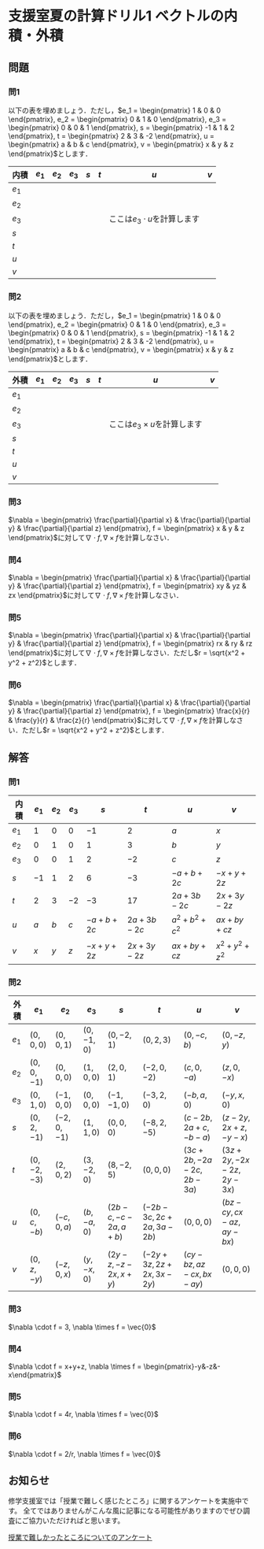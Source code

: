 <script type="text/x-mathjax-config">MathJax.Hub.Config({tex2jax:{inlineMath:[['\$','\$'],['\\(','\\)']],processEscapes:true},CommonHTML: {matchFontHeight:false}});</script>
<script type="text/javascript" async src="https://cdnjs.cloudflare.com/ajax/libs/mathjax/2.7.1/MathJax.js?config=TeX-MML-AM_CHTML"></script>

# 支援室夏の計算ドリル1 ベクトルの内積・外積

## 問題

### 問1
以下の表を埋めましょう．ただし，$e_1 = \begin{pmatrix} 1 & 0 & 0 \end{pmatrix}, e_2 = \begin{pmatrix} 0 & 1 & 0 \end{pmatrix}, e_3 = \begin{pmatrix} 0 & 0 & 1 \end{pmatrix}, s = \begin{pmatrix} -1 & 1 & 2 \end{pmatrix}, t = \begin{pmatrix} 2 & 3 & -2 \end{pmatrix}, u = \begin{pmatrix} a & b & c \end{pmatrix}, v = \begin{pmatrix} x & y & z \end{pmatrix}$とします．

|内積| $e_1$ | $e_2$ | $e_3$ | $s$ | $t$ | $u$ | $v$ |
|--|--|--|--|--|--|--|--|
| $e_1$ |
| $e_2$ |
| $e_3$ |  |  |  |  |  | ここは$e_3 \cdot u$を計算します |
| $s$ |
| $t$ |
| $u$ |
| $v$ |


### 問2
以下の表を埋めましょう．ただし，$e_1 = \begin{pmatrix} 1 & 0 & 0 \end{pmatrix}, e_2 = \begin{pmatrix} 0 & 1 & 0 \end{pmatrix}, e_3 = \begin{pmatrix} 0 & 0 & 1 \end{pmatrix}, s = \begin{pmatrix} -1 & 1 & 2 \end{pmatrix}, t = \begin{pmatrix} 2 & 3 & -2 \end{pmatrix}, u = \begin{pmatrix} a & b & c \end{pmatrix}, v = \begin{pmatrix} x & y & z \end{pmatrix}$とします．

|外積| $e_1$ | $e_2$ | $e_3$ | $s$ | $t$ | $u$ | $v$ |
|--|--|--|--|--|--|--|--|
| $e_1$ |
| $e_2$ |
| $e_3$ |  |  |  |  |  | ここは$e_3 \times u$を計算します |
| $s$ |
| $t$ |
| $u$ |
| $v$ |

### 問3
$\nabla = \begin{pmatrix} \frac{\partial}{\partial x} & \frac{\partial}{\partial y} & \frac{\partial}{\partial z} \end{pmatrix}, f = \begin{pmatrix} x & y & z \end{pmatrix}$に対して$\nabla \cdot f, \nabla \times f$を計算しなさい．

### 問4
$\nabla = \begin{pmatrix} \frac{\partial}{\partial x} & \frac{\partial}{\partial y} & \frac{\partial}{\partial z} \end{pmatrix}, f = \begin{pmatrix} xy & yz & zx \end{pmatrix}$に対して$\nabla \cdot f, \nabla \times f$を計算しなさい．

### 問5
$\nabla = \begin{pmatrix} \frac{\partial}{\partial x} & \frac{\partial}{\partial y} & \frac{\partial}{\partial z} \end{pmatrix}, f = \begin{pmatrix} rx & ry & rz \end{pmatrix}$に対して$\nabla \cdot f, \nabla \times f$を計算しなさい．ただし$r = \sqrt{x^2 + y^2 + z^2}$とします．

### 問6
$\nabla = \begin{pmatrix} \frac{\partial}{\partial x} & \frac{\partial}{\partial y} & \frac{\partial}{\partial z} \end{pmatrix}, f = \begin{pmatrix} \frac{x}{r} & \frac{y}{r} & \frac{z}{r} \end{pmatrix}$に対して$\nabla \cdot f, \nabla \times f$を計算しなさい．ただし$r = \sqrt{x^2 + y^2 + z^2}$とします．

## 解答

### 問1

| 内積  | $e_1$ | $e_2$ | $e_3$ | $s$       | $t$        | $u$           | $v$           |
| ----- | ----- | ----- | ----- | --------- | ---------- | ------------- | ------------- |
| $e_1$ | $1$   | $0$   | $0$   | $-1$      | $2$        | $a$           | $x$           |
| $e_2$ | $0$   | $1$   | $0$   | $1$       | $3$        | $b$           | $y$           |
| $e_3$ | $0$   | $0$   | $1$   | $2$       | $-2$       | $c$           | $z$           |
| $s$   | $-1$  | $1$   | $2$   | $6$       | $-3$       | $-a+b+2c$     | $-x+y+2z$     |
| $t$   | $2$   | $3$   | $-2$  | $-3$      | $17$       | $2a+3b-2c$    | $2x+3y-2z$    |
| $u$   | $a$   | $b$   | $c$   | $-a+b+2c$ | $2a+3b-2c$ | $a^2+b^2+c^2$ | $ax+by+cz$    |
| $v$   | $x$   | $y$   | $z$   | $-x+y+2z$ | $2x+3y-2z$ | $ax+by+cz$    | $x^2+y^2+z^2$ |


### 問2

| 外積  | $e_1$       | $e_2$       | $e_3$      | $s$                | $t$                    | $u$                    | $v$                    |
| ----- | ----------- | ----------- | ---------- | ------------------ | ---------------------- | ---------------------- | ---------------------- |
| $e_1$ | $(0,0,0)$   | $(0,0,1)$   | $(0,-1,0)$ | $(0,-2,1)$         | $(0,2,3)$              | $(0,-c,b)$             | $(0,-z,y)$             |
| $e_2$ | $(0,0,-1)$  | $(0,0,0)$   | $(1,0,0)$  | $(2,0,1)$          | $(-2,0,-2)$            | $(c,0,-a)$             | $(z,0,-x)$             |
| $e_3$ | $(0,1,0)$   | $(-1,0,0)$  | $(0,0,0)$  | $(-1,-1,0)$        | $(-3,2,0)$             | $(-b,a,0)$             | $(-y,x,0)$             |
| $s$   | $(0,2,-1)$  | $(-2,0,-1)$ | $(1,1,0)$  | $(0,0,0)$          | $(-8,2,-5)$            | $(c-2b,2a+c,-b-a)$     | $(z-2y,2x+z,-y-x)$     |
| $t$   | $(0,-2,-3)$ | $(2,0,2)$   | $(3,-2,0)$ | $(8,-2,5)$         | $(0,0,0)$              | $(3c+2b,-2a-2c,2b-3a)$ | $(3z+2y,-2x-2z,2y-3x)$ |
| $u$   | $(0,c,-b)$  | $(-c,0,a)$  | $(b,-a,0)$ | $(2b-c,-c-2a,a+b)$ | $(-2b-3c,2c+2a,3a-2b)$ | $(0,0,0)$              | $(bz-cy,cx-az,ay-bx)$  |
| $v$   | $(0,z,-y)$  | $(-z,0,x)$  | $(y,-x,0)$ | $(2y-z,-z-2x,x+y)$ | $(-2y+3z,2z+2x,3x-2y)$ | $(cy-bz,az-cx,bx-ay)$  | $(0,0,0)$              |

### 問3
$\nabla \cdot f = 3, \nabla \times f = \vec{0}$

### 問4
$\nabla \cdot f = x+y+z, \nabla \times f = \begin{pmatrix}-y&-z&-x\end{pmatrix}$

### 問5
$\nabla \cdot f = 4r, \nabla \times f = \vec{0}$

### 問6
$\nabla \cdot f = 2/r, \nabla \times f = \vec{0}$

## お知らせ
修学支援室では「授業で難しく感じたところ」に関するアンケートを実施中です。
全てではありませんがこんな風に記事になる可能性がありますのでぜひ調査にご協力いただければと思います。

[授業で難しかったところについてのアンケート](https://docs.google.com/forms/d/e/1FAIpQLScWKlr5Q9ctfumYM_BZsII-UX1ToD6e8-OLpqSH8biI9AJ7Gg/viewform?usp=sf_link)

